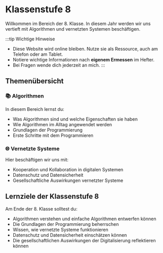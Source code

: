 # Klassenstufe 8

Willkommen im Bereich der 8. Klasse. In diesem Jahr werden wir uns vertieft mit Algorithmen und vernetzten Systemen beschäftigen.

:::tip Wichtige Hinweise
- Diese Website wird online bleiben. Nutze sie als Ressource, auch am Telefon oder am Tablet.
- Notiere wichtige Informationen nach **eigenem Ermessen** im Hefter.
- Bei Fragen wende dich jederzeit an mich.
:::

## Themenübersicht

### 📚 Algorithmen
In diesem Bereich lernst du:
- Was Algorithmen sind und welche Eigenschaften sie haben
- Wie Algorithmen im Alltag angewendet werden
- Grundlagen der Programmierung
- Erste Schritte mit dem Programmieren

### 🌐 Vernetzte Systeme
Hier beschäftigen wir uns mit:
- Kooperation und Kollaboration in digitalen Systemen
- Datenschutz und Datensicherheit
- Gesellschaftliche Auswirkungen vernetzter Systeme

## Lernziele der Klassenstufe 8

Am Ende der 8. Klasse solltest du:
- Algorithmen verstehen und einfache Algorithmen entwerfen können
- Die Grundlagen der Programmierung beherrschen
- Wissen, wie vernetzte Systeme funktionieren
- Datenschutz und Datensicherheit einschätzen können
- Die gesellschaftlichen Auswirkungen der Digitalisierung reflektieren können